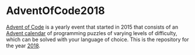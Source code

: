 # AdventOfCode2018

[Advent of Code](https://adventofcode.com/) is a yearly event that started in 2015 that consists of an [Advent calendar](https://en.wikipedia.org/wiki/Advent_calendar) of programming puzzles of varying levels of difficulty, which can be solved with your language of choice. This is the repository for the year [2018](https://adventofcode.com/2018).
